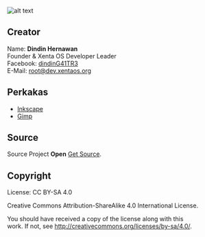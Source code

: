 ![alt text][logo]

[logo]: https://raw.githubusercontent.com/xentaos/kesenian/master/project/promotion/software/libreoffice/promotion_software_barner_web_libreoffice_xenta_os_art.png "promotion_software_barner_web_libreoffice_xenta_os_art"
## Creator
Name: **Dindin Hernawan**  
Founder & Xenta OS Developer Leader  
Facebook: [dindinG41TR3](https://facebook.com/dindinG41TR3)   
E-Mail: <root@dev.xentaos.org>  

## Perkakas
 * [Inkscape](https://inkscape.org/)  
 * [Gimp](https://www.gimp.org/)  

## Source
Source Project **Open** [Get Source](libreoffice/source).

## Copyright
License: CC BY-SA 4.0  

Creative Commons Attribution-ShareAlike 4.0 International License.  

You should have received a copy of the license along with this  
work. If not, see <http://creativecommons.org/licenses/by-sa/4.0/>.  
